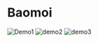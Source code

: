 # Baomoi
![Demo1](https://user-images.githubusercontent.com/40955790/149264951-885ad71c-ae9a-4d22-9f7c-c172d9192fdb.png)
![demo2](https://user-images.githubusercontent.com/40955790/149264955-67ec48ac-4e07-4a8f-9ac3-4db89a624d53.png)
![demo3](https://user-images.githubusercontent.com/40955790/149264957-b4d117fa-aaf0-4e78-a06a-b6fcf5259105.png)
